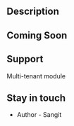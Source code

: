 ## Description

## Coming Soon
## Support

Multi-tenant module

## Stay in touch

- Author - Sangit

